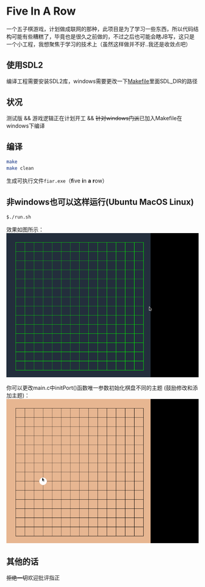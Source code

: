 # Five In A Row  

一个五子棋游戏，计划做成联网的那种，此项目是为了学习一些东西，所以代码结构可能有些糟糕了，毕竟也是很久之前做的，不过之后也可能会瞎JB写，这只是一个小工程，我想聚焦于学习的技术上（虽然这样做并不好..我还是收敛点吧）  

## 使用SDL2  

编译工程需要安装SDL2库，windows需要更改一下[Makefile](./Makefile)里面SDL_DIR的路径  

## 状况  

测试版 && 游戏逻辑正在计划开工 && ~~针对windows门派~~已加入Makefile在windows下编译  

## 编译  

```bash
make
make clean
```  

生成可执行文件`fiar.exe`（**f**ive **i**n **a** **r**ow）

## 非windows也可以这样运行(Ubuntu MacOS Linux)  

```bash  
$./run.sh
```  

效果如图所示：  
![five-in-a-row1](https://github.com/saiumr/saiumrImages/blob/master/five-in-a-row1.gif 'theme0')

你可以更改main.c中initPort()函数唯一参数初始化棋盘不同的主题 (鼓励修改和添加主题)：  
![five-in-a-row2](https://github.com/saiumr/saiumrImages/blob/master/five-in-a-row2.gif 'theme1')

## 其他的话  

~~拒绝一切~~欢迎批评指正  
